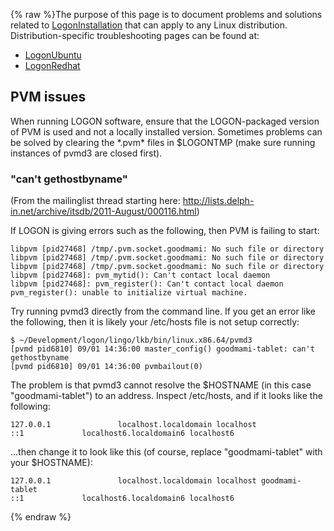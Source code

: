{% raw %}The purpose of this page is to document problems and solutions related
to [LogonInstallation](https://blog.inductorsoftware.com/docsproto/tools/LogonInstallation) that can apply to any Linux
distribution. Distribution-specific troubleshooting pages can be found
at:

- [LogonUbuntu](https://blog.inductorsoftware.com/docsproto/tools/LogonUbuntu)
- [LogonRedhat](https://blog.inductorsoftware.com/docsproto/tools/LogonRedhat)

## PVM issues

When running LOGON software, ensure that the LOGON-packaged version of
PVM is used and not a locally installed version. Sometimes problems can
be solved by clearing the \*.pvm\* files in $LOGONTMP (make sure running
instances of pvmd3 are closed first).

### "can't gethostbyname"

(From the mailinglist thread starting here:
<http://lists.delph-in.net/archive/itsdb/2011-August/000116.html>)

If LOGON is giving errors such as the following, then PVM is failing to
start:

    libpvm [pid27468] /tmp/.pvm.socket.goodmami: No such file or directory
    libpvm [pid27468] /tmp/.pvm.socket.goodmami: No such file or directory
    libpvm [pid27468] /tmp/.pvm.socket.goodmami: No such file or directory
    libpvm [pid27468]: pvm_mytid(): Can't contact local daemon
    libpvm [pid27468]: pvm_register(): Can't contact local daemon
    pvm_register(): unable to initialize virtual machine.

Try running pvmd3 directly from the command line. If you get an error
like the following, then it is likely your /etc/hosts file is not setup
correctly:

    $ ~/Development/logon/lingo/lkb/bin/linux.x86.64/pvmd3
    [pvmd pid6810] 09/01 14:36:00 master_config() goodmami-tablet: can't
    gethostbyname
    [pvmd pid6810] 09/01 14:36:00 pvmbailout(0)

The problem is that pvmd3 cannot resolve the $HOSTNAME (in this case
"goodmami-tablet") to an address. Inspect /etc/hosts, and if it looks
like the following:

    127.0.0.1               localhost.localdomain localhost
    ::1             localhost6.localdomain6 localhost6

...then change it to look like this (of course, replace
"goodmami-tablet" with your $HOSTNAME):

    127.0.0.1               localhost.localdomain localhost goodmami-tablet
    ::1             localhost6.localdomain6 localhost6
<update date omitted for speed>{% endraw %}